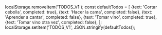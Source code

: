 localStorage.removeItem('TODOS_V1');
const defaultTodos = [
    {text: 'Cortar cebolla', completed: true},
    {text: 'Hacer la cama', completed: false},
    {text: 'Aprender a cantar', completed: false},
    {text: 'Tomar vino', completed: true},
    {text: 'Tomar vino otra vez', completed: false},
];
localStorage.setItem('TODOS_V1', JSON.stringify(defaultTodos));
